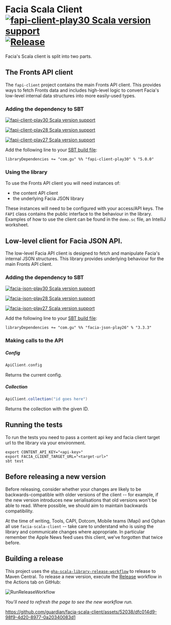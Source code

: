 Facia Scala Client [![fapi-client-play30 Scala version support](https://index.scala-lang.org/guardian/facia-scala-client/fapi-client-play30/latest-by-scala-version.svg)](https://index.scala-lang.org/guardian/facia-scala-client/fapi-client-play30) [![Release](https://github.com/guardian/facia-scala-client/actions/workflows/release.yml/badge.svg)](https://github.com/guardian/facia-scala-client/actions/workflows/release.yml)
==================

Facia's Scala client is split into two parts.

## The Fronts API client

The `fapi-client` project contains the main Fronts API client. This provides ways to fetch Fronts
data and includes high-level logic to convert Facia's low-level internal data structures into more
easily-used types.

### Adding the dependency to SBT

[![fapi-client-play30 Scala version support](https://index.scala-lang.org/guardian/facia-scala-client/fapi-client-play30/latest-by-scala-version.svg)](https://index.scala-lang.org/guardian/facia-scala-client/fapi-client-play30)

[![fapi-client-play28 Scala version support](https://index.scala-lang.org/guardian/facia-scala-client/fapi-client-play28/latest-by-scala-version.svg)](https://index.scala-lang.org/guardian/facia-scala-client/fapi-client-play28)

[![fapi-client-play27 Scala version support](https://index.scala-lang.org/guardian/facia-scala-client/fapi-client-play27/latest-by-scala-version.svg)](https://index.scala-lang.org/guardian/facia-scala-client/fapi-client-play27)

Add the following line to your [SBT build file](https://www.scala-sbt.org/1.0/docs/Basic-Def.html):

    libraryDependencies += "com.gu" %% "fapi-client-play30" % "5.0.0"

### Using the library

To use the Fronts API client you will need instances of:

* the content API client
* the underlying Facia JSON library

These instances will need to be configured with your access/API keys. The `FAPI` class contains
the public interface to the behaviour in the library. Examples of how to use the client can be
found in the `demo.sc` file, an IntelliJ worksheet.

## Low-level client for Facia JSON API.

The low-level Facia API client is designed to fetch and manipulate Facia's internal JSON structures.
This library provides underlying behaviour for the main Fronts API client.

### Adding the dependency to SBT

[![facia-json-play30 Scala version support](https://index.scala-lang.org/guardian/facia-scala-client/facia-json-play30/latest-by-scala-version.svg)](https://index.scala-lang.org/guardian/facia-scala-client/facia-json-play30)

[![facia-json-play28 Scala version support](https://index.scala-lang.org/guardian/facia-scala-client/facia-json-play28/latest-by-scala-version.svg)](https://index.scala-lang.org/guardian/facia-scala-client/facia-json-play28)

[![facia-json-play27 Scala version support](https://index.scala-lang.org/guardian/facia-scala-client/facia-json-play27/latest-by-scala-version.svg)](https://index.scala-lang.org/guardian/facia-scala-client/facia-json-play27)

Add the following line to your [SBT build file](https://www.scala-sbt.org/1.0/docs/Basic-Def.html):

    libraryDependencies += "com.gu" %% "facia-json-play26" % "3.3.3"

### Making calls to the API

##### Config

```scala
ApiClient.config
```

Returns the current config.

##### Collection

```scala
ApiClient.collection("id goes here")
```

Returns the collection with the given ID.

## Running the tests

To run the tests you need to pass a content api key and facia client target url to the library via your environment.

    export CONTENT_API_KEY="<api-key>"
    export FACIA_CLIENT_TARGET_URL="<target-url>"
    sbt test

## Before releasing a new version

Before releasing, consider whether your changes are likely to be backwards-compatible with older versions of the client -- for example, if the new version introduces new serialisations that old versions won't be able to read. Where possible, we should aim to maintain backwards compatibility.

At the time of writing, Tools, CAPI, Dotcom, Mobile teams (Mapi) and Ophan all use `facia-scala-client` -- take care to understand who is using the library and communicate changes where appropriate. In particular remember the Apple News feed uses this client, we've forgotten that twice before.

## Building a release

This project uses the [`gha-scala-library-release-workflow`](https://github.com/guardian/gha-scala-library-release-workflow)
to release to Maven Central. To release a new version, execute the
[Release](https://github.com/guardian/facia-scala-client/actions/workflows/release.yml)
workflow in the Actions tab on GitHub:

![RunReleaseWorkflow](https://github.com/guardian/facia-scala-client/assets/52038/23920a58-80c6-4e6d-b5bc-6f58bf78f41d)

_You'll need to refresh the page to see the new workflow run._

https://github.com/guardian/facia-scala-client/assets/52038/dfc014d9-98f9-4d20-8977-0a20340083d1
